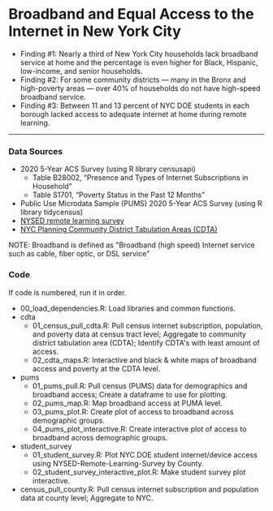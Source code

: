 # Broadband and Equal Access to the Internet in New York City

- Finding #1: Nearly a third of New York City households lack broadband service at home and the percentage is even higher for Black, Hispanic, low-income, and senior households.
- Finding #2: For some community districts — many in the Bronx and high-poverty areas — over 40% of households do not have high-speed broadband service.
- Finding #3: Between 11 and 13 percent of NYC DOE students in each borough lacked access to adequate internet at home during remote learning.

------------------------------------------------------------------------

### Data Sources

- 2020 5-Year ACS Survey (using R library censusapi)
  - Table B28002, “Presence and Types of Internet Subscriptions in Household"
  - Table S1701, “Poverty Status in the Past 12 Months”
- Public Use Microdata Sample (PUMS) 2020 5-Year ACS Survey (using R library tidycensus)
- [NYSED remote learning survey](https://github.com/new-york-civil-liberties-union/NYSED-Remote-Learning-Survey)
- [NYC Planning Community District Tabulation Areas (CDTA)](https://www1.nyc.gov/site/planning/data-maps/open-data/census-download-metadata.page)

NOTE: Broadband is defined as "Broadband (high speed) Internet service such as cable, fiber optic, or DSL service"

### Code

If code is numbered, run it in order. 

- 00_load_dependencies.R: Load libraries and common functions. 
- cdta
  - 01_census_pull_cdta.R: Pull census internet subscription, population, and poverty data at census tract level; Aggregate to community district tabulation area (CDTA); Identify CDTA's with least amount of access. 
  - 02_cdta_maps.R: Interactive and black & white maps of broadband access and poverty at the CDTA level. 
- pums
  - 01_pums_pull.R: Pull census (PUMS) data for demographics and broadband access; Create a dataframe to use for plotting. 
  - 02_pums_map.R: Map broadband access at PUMA level. 
  - 03_pums_plot.R: Create plot of access to broadband across demographic groups. 
  - 04_pums_plot_interactive.R: Create interactive plot of access to broadband across demographic groups. 
- student_survey
  - 01_student_survey.R: Plot NYC DOE student internet/device access using NYSED-Remote-Learning-Survey by County. 
  - 02_student_survey_interactive_plot.R: Make student survey plot interactive. 
 - census_pull_county.R: Pull census internet subscription and population data at county level; Aggregate to NYC.
